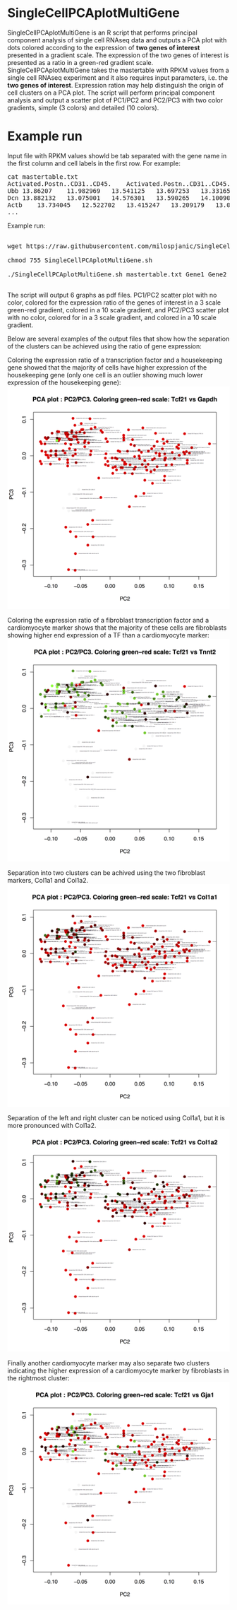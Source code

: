 # SingleCellPCAplotMultiGene

SingleCellPCAplotMultiGene is an R script that performs principal component analysis of single cell RNAseq data and outputs a PCA plot with dots colored according to the expression of **two genes of interest** presented in a gradient scale. The expression of the two genes of interest is presented as a ratio in a green-red gradient scale. SingleCellPCAplotMultiGene takes the mastertable with RPKM values from a single cell RNAseq experiment and it also requires input parameters, i.e. the **two genes of interest**. Expression ration may help distinguish the origin of cell clusters on a PCA plot. The script will perform principal component analysis and output a scatter plot of PC1/PC2 and PC2/PC3 with two color gradients, simple (3 colors) and detailed (10 colors).

# Example run

Input file with RPKM values showld be tab separated with the gene name in the first column and cell labels in the first row. For example:

<pre>
cat mastertable.txt
Activated.Postn..CD31..CD45.	Activated.Postn..CD31..CD45..1	Activated.Postn..CD31..CD45..2	Activated.Postn..CD31..CD45..3	Activated.Postn..CD31..CD45..4	Activated.Postn..CD31..CD45..5	Activated.Postn..CD31..CD45..6	Activated.Postn..CD31..CD45..7	Activated.Postn..CD31..CD45..8	Activated.Postn..CD31..CD45..9	Activated.Postn..CD31..CD45..10	Activated.Postn..CD31..CD45..11	Activated.Postn..CD31..CD45..12	Activated.Postn..CD31..CD45..13	Activated.Postn..CD31..CD45..14	Activated.Postn..CD31..CD45..15	Activated.Postn..CD31..CD45..16	Activated.Postn..CD31..CD45..17	Activated.Postn..CD31..CD45..18	Activated.Postn..CD31..CD45..19	Activated.Postn..CD31..CD45..20	Activated.Postn..CD31..CD45..21	Activated.Postn..CD31..CD45..22	Activated.Postn..CD31..CD45..23	Activated.Postn.traced.Postn..CD31..CD45.	Activated.Postn.traced.Postn..CD31..CD45..1	Activated.Postn.traced.Postn..CD31..CD45..2	Activated.Postn.traced.Postn..CD31..CD45..3	Activated.Postn.traced.Postn..CD31..CD45..4	Activated.Postn.traced.Postn..CD31..CD45..5	Activated.Postn.traced.Postn..CD31..CD45..6	Activated.Postn.traced.Postn..CD31..CD45..7	Activated.Postn.traced.Postn..CD31..CD45..8	Activated.Postn.traced.Postn..CD31..CD45..9	Activated.Postn.traced.Postn..CD31..CD45..10	Activated.Postn.traced.Postn..CD31..CD45..11	Activated.Postn.traced.Postn..CD31..CD45..12	Activated.Postn.traced.Postn..CD31..CD45..13	Activated.Postn.traced.Postn..CD31..CD45..14	Activated.Postn.traced.Postn..CD31..CD45..15	Activated.Postn.traced.Postn..CD31..CD45..16	Activated.Postn.traced.Postn..CD31..CD45..17	Activated.Postn.traced.Postn..CD31..CD45..18	Activated.Postn.traced.Postn..CD31..CD45..19	Activated.Postn.traced.Postn..CD31..CD45..20	Activated.Postn.traced.Postn..CD31..CD45..21	Activated.Postn.traced.Postn..CD31..CD45..22	Activated.Postn.traced.Postn..CD31..CD45..23	Activated.Postn.traced.Postn..CD31..CD45..24	Activated.Postn.traced.Postn..CD31..CD45..25	Activated.Postn.traced.Postn..CD31..CD45..26	Activated.Postn..CD31..CD45..24	Activated.Postn..CD31..CD45..25	Activated.Postn..CD31..CD45..26	Activated.Postn..CD31..CD45..27	Activated.Postn..CD31..CD45..28	Activated.Postn..CD31..CD45..29	Activated.Postn..CD31..CD45..30	Activated.Postn..CD31..CD45..31	Activated.Postn..CD31..CD45..32	Activated.Postn..CD31..CD45..33	Activated.Postn..CD31..CD45..34	Activated.Postn..CD31..CD45..35	Activated.Postn..CD31..CD45..36	Activated.Postn..CD31..CD45..37	Activated.Postn..CD31..CD45..38	Activated.Postn..CD31..CD45..39	Activated.Postn..CD31..CD45..40	Activated.Postn..CD31..CD45..41	Activated.Postn..CD31..CD45..42	Activated.Postn..CD31..CD45..43	Activated.Postn..CD31..CD45..44	Activated.Postn..CD31..CD45..45	Activated.Postn..CD31..CD45..46	Activated.Postn..CD31..CD45..47	Activated.Postn..CD31..CD45..48	Activated.Postn..CD31..CD45..49	Activated.Postn..CD31..CD45..50	Activated.Postn..CD31..CD45..51	Activated.Tcf21.Traced..Act..TCF21.	Activated.Tcf21.Traced..Act..TCF21..1	Activated.Tcf21.Traced..Act..TCF21..2	Activated.Tcf21.Traced..Act..TCF21..3	Activated.Tcf21.Traced..Act..TCF21..4	Activated.Tcf21.Traced..Act..TCF21..5	Activated.Tcf21.Traced..Act..TCF21..6	Activated.Tcf21.Traced..Act..TCF21..7	Activated.Tcf21.Traced..Act..TCF21..8	Activated.Tcf21.Traced..Act..TCF21..9	Activated.Tcf21.Traced..Act..TCF21..10	Activated.Tcf21.Traced..Act..TCF21..11	Activated.Tcf21.Traced..Act..TCF21..12	Activated.Tcf21.Traced..Act..TCF21..13	Activated.Tcf21.Traced..Act..TCF21..14	Activated.Tcf21.Traced..Act..TCF21..15	Activated.Tcf21.Traced..Act..TCF21..16	Activated.Tcf21.Traced..Act..TCF21..17	Activated.Tcf21.Traced..Act..TCF21..18	Activated.Tcf21.Traced..Act..TCF21..19	Activated.Tcf21.Traced..Act..TCF21..20	Activated.Tcf21.Traced..Act..TCF21..21	Activated.Tcf21.Traced..Act..TCF21..22	Activated.Tcf21.Traced..Act..TCF21..23	Activated.Tcf21.Traced..Act..TCF21..24	Activated.Tcf21.Traced..Act..TCF21..25	Activated.Tcf21.Traced..Act..TCF21..26	Activated.Tcf21.Traced..Act..TCF21..27	Activated.Tcf21.Traced..Act..TCF21..28	Activated.Tcf21.Traced..Act..TCF21..29	Activated.Tcf21.Traced..Act..TCF21..30	Activated.Tcf21.Traced..Act..TCF21..31	Activated.Tcf21.Traced..Act..TCF21..32	Activated.Tcf21.Traced..Act..TCF21..33	Activated.Tcf21.Traced..Act..TCF21..34	Activated.Tcf21.Traced..Act..TCF21..35	Activated.Tcf21.Traced..Act..TCF21..36	Activated.Tcf21.Traced..Act..TCF21..37	Activated.Tcf21.Traced..Act..TCF21..38	Activated.Tcf21.Traced..Act..TCF21..39	Activated.Tcf21.Traced..Act..TCF21..40	Activated.Tcf21.Traced..Act..TCF21..41	Activated.Tcf21.Traced..Act..TCF21..42	Activated.Tcf21.Traced..Act..TCF21..43	Postn..resident.CD31..CD45.	Postn..Resident.Tcf21.	Postn..Resident.Tcf21..1	Postn..Resident.Tcf21..2	Resident.Postn..CD31..CD45.	Resident.Postn..CD31..CD45..1	Resident.Postn..CD31..CD45..2	Resident.Postn..CD31..CD45..3	Resident.Postn..CD31..CD45..4	Resident.Postn..CD31..CD45..5	Resident.Postn..CD31..CD45..6	Resident.Postn..CD31..CD45..7	Resident.Postn..CD31..CD45..8	Resident.Postn..CD31..CD45..9	Resident.Postn..CD31..CD45..10	Resident.Postn..CD31..CD45..11	Resident.Tcf21traced.Tcf21...uninjured.	Resident.Tcf21traced.Tcf21...uninjured..1	Resident.Tcf21traced.Tcf21...uninjured..2	Resident.Tcf21traced.Tcf21...uninjured..3	Resident.Tcf21traced.Tcf21...uninjured..4	Resident.Tcf21traced.Tcf21...uninjured..5	Resident.Tcf21traced.Tcf21...uninjured..6	Resident.Tcf21traced.Tcf21...uninjured..7	Resident.Tcf21traced.Tcf21...uninjured..8	Resident.Tcf21traced.Tcf21...uninjured..9	Resident.Tcf21traced.Tcf21...uninjured..10	Resident.Tcf21traced.Tcf21...uninjured..11	Resident.Tcf21traced.Tcf21...uninjured..12	Resident.Tcf21traced.Tcf21...uninjured..13	Resident.Tcf21traced.Tcf21...uninjured..14	Resident.Tcf21traced.Tcf21...uninjured..15	Resident.Tcf21traced.Tcf21...uninjured..16	Untraced.Activated.CD31..CD45..cells.from.scar	Untraced.Activated.CD31..CD45..cells.from.scar.1	Untraced.Activated.CD31..CD45..cells.from.scar.2	Untraced.Activated.CD31..CD45..cells.from.scar.3	Untraced.Activated.CD31..CD45..cells.from.scar.4	Untraced.Activated.CD31..CD45..cells.from.scar.5	Untraced.Activated.CD31..CD45..cells.from.scar.6	Untraced.Activated.CD31..CD45..cells.from.scar.7	Untraced.Activated.CD31..CD45..cells.from.scar.8	Untraced.Activated.CD31..CD45..cells.from.scar.9	Untraced.Activated.CD31..CD45..cells.from.scar.10	Untraced.Activated.CD31..CD45..cells.from.scar.11	Untraced.Activated.CD31..CD45..cells.from.scar.12	Untraced.Activated.CD31..CD45..cells.from.scar.13	Untraced.Activated.CD31..CD45..cells.from.scar.14	Untraced.Activated.CD31..CD45..cells.from.scar.15	Untraced.Activated.CD31..CD45..cells.from.scar.16	Untraced.Activated.CD31..CD45..cells.from.scar.17	Untraced.Activated.CD31..CD45..cells.from.scar.18	Untraced.Activated.CD31..CD45..cells.from.scar.19	Untraced.Activated.CD31..CD45..cells.from.scar.20	Untraced.Activated.CD31..CD45..cells.from.scar.21	Untraced.Activated.CD31..CD45..cells.from.scar.22	Untraced.Activated.CD31..CD45..cells.from.scar.23	Untraced.Activated.CD31..CD45..cells.from.scar.24	Untraced.Activated.CD31..CD45..cells.from.scar.25	Untraced.Activated.CD31..CD45..cells.from.scar.26	Untraced.Activated.CD31..CD45..cells.from.scar.27	Untraced.Activated.CD31..CD45..cells.from.scar.28
Ubb	13.86207	11.982969	13.541125	13.697253	13.33165	13.840584	13.246747	13.458857	13.26546	13.684786	13.597669	13.25915	13.152725	13.771079	13.655919	13.688052	13.673941	13.222902	13.10571	13.851502	14.036093	12.124432	12.97331	13.603688	12.130227	12.993758	12.805208	13.596723	13.071537	12.937836	13.98242	13.699752	13.707857	13.578852	13.505114	13.285303	13.326573	13.536225	13.640275	12.871668	13.378158	13.585896	13.033744	13.583216	13.078607	13.21797	13.644508	13.556689	13.204784	13.555723	13.006861	13.55294	12.949418	13.370037	13.793067	9.233603	13.200138	13.255721	12.728471	9.693918	12.854245	12.576226	13.171809	13.466875	13.680834	13.874989	12.581031	13.037635	13.23231	13.139296	13.203805	12.278761	13.086028	13.445443	7.3041515	13.13601	11.70386	13.086179	13.022582	12.917979	13.348916	14.11031	11.590682	12.868178	13.300514	13.205054	13.375191	12.641065	13.061613	13.38733	13.343003	13.436065	13.284553	12.941179	12.736605	13.115344	13.356303	13.439159	13.124816	13.415038	12.986815	13.74437	12.891072	13.602805	13.569527	13.231581	13.251858	13.6313	13.741398	12.44298	11.957142	13.071979	11.395087	12.756274	13.4373865	12.89822	13.741532	13.614871	13.571794	13.96849	13.524195	12.699591	13.17079	13.668595	13.242242	13.063265	13.443845	13.589277	13.39259	13.62244	13.60457	13.332902	13.095536	12.718382	13.576431	13.310084	13.65144	12.302218	13.468868	13.5846405	13.28735	13.590961	13.085101	13.886997	13.858532	13.38972	13.770371	13.325242	13.4441805	12.087826	13.501807	13.628097	13.243867	13.3985195	13.82952	13.808521	13.06711	13.339168	13.220488	13.629195	13.62505	12.894407	13.045815	12.779445	12.821273	13.861576	13.54156	13.487502	13.459126	12.795243	13.164552	13.539584	12.541845	7.194168	13.108057	13.442842	13.012995	13.543457	12.922864	13.480866	13.445474	11.189922	13.875786	12.85153	14.007434
Dcn	13.882132	13.075001	14.576301	13.590265	14.100907	13.617802	12.681775	14.073322	14.367706	14.354165	13.274112	13.986761	14.302691	13.697014	13.959587	13.649247	13.924157	14.398769	14.060152	14.411955	13.817853	14.451709	12.022597	14.225913	12.148491	12.691384	12.976594	12.659506	11.718438	11.444596	14.186649	11.208649	13.562921	13.366921	12.928359	12.665302	13.542493	13.352703	13.769693	13.2039	12.111941	13.437403	13.476092	14.346797	13.253824	12.882376	13.832033	12.526004	13.55148	13.147661	12.985948	14.457925	13.991306	12.817828	4.064269	11.893489	14.1654215	13.433713	11.694662	5.7535625	12.192932	12.725759	11.582806	11.791403	13.1293955	13.002272	12.97249	13.8485365	12.997706	12.1680765	11.797325	12.107612	13.417193	13.602919	11.230904	13.448433	13.619003	8.01185	13.0395565	12.491058	13.935414	13.617269	12.438251	14.006187	13.744714	12.720655	13.803087	8.021097	11.595772	13.450832	14.346381	13.242195	10.633342	11.9391985	12.953378	12.207495	13.145295	13.229276	13.035693	14.177472	13.318966	13.266651	12.262985	12.983824	14.491799	13.88723	12.887334	12.390604	12.747575	12.780136	13.912891	13.102416	8.855044	12.132081	13.883285	13.505673	12.793871	12.412276	13.631579	13.305122	13.9384	11.657154	13.384231	13.489636	14.395377	14.241587	14.075526	10.747824	13.652056	13.197784	14.447755	14.530513	14.697435	13.583884	14.430207	13.157226	14.372309	14.098441	14.312806	13.964909	14.397525	14.340858	14.039948	13.879531	14.219962	12.821339	14.088046	13.361979	13.815191	14.230721	14.354662	14.278793	14.606532	13.873278	14.243377	13.873586	13.428752	14.159625	13.744516	13.26102	13.382873	14.137183	14.520612	7.802869	12.931742	12.21636	12.353493	12.982377	13.621288	12.461671	13.97395	12.606646	13.683546	12.925924	13.321749	11.0191765	13.517595	13.394469	13.009084	13.810885	12.885342	13.739392	12.864643	14.780031	13.693244
Actb	13.734045	12.522702	13.415247	13.209179	13.056113	13.427856	12.233424	12.887258	12.100704	13.531891	12.820748	13.344985	12.881791	13.600417	13.193485	12.909121	12.898377	12.024754	11.916873	12.750915	12.712462	12.216144	12.8650055	13.198881	12.436209	12.979017	13.691905	12.981638	13.596682	13.925964	11.406142	11.392529	11.683775	12.498023	13.2407055	13.492172	12.483022	12.86085	13.798057	13.232794	13.4168215	13.67703	12.831323	12.208617	12.471388	12.495183	10.690617	13.370143	11.88587	12.386993	12.851105	12.733126	12.636833	12.771518	13.847279	11.798535	12.360644	12.70858	13.827396	13.02202	13.804238	13.682791	13.697816	12.573817	13.623024	13.996163	13.205558	12.876404	13.358192	13.741376	12.387267	13.781056	13.447055	12.4737835	13.336255	13.072685	13.427544	13.44005	13.24184	12.664533	13.154788	13.851693	13.790402	13.273282	13.298301	12.900905	12.929553	13.634423	12.551163	13.090133	12.3847685	12.960629	13.741804	12.916892	13.483205	13.740919	13.832967	13.17246	13.151069	12.881266	10.665685	13.410287	13.370143	13.531974	12.681854	13.1707115	13.693974	13.509228	13.373445	12.707652	13.544967	13.464905	13.361031	13.549852	12.602942	12.342437	13.774049	13.086433	12.778293	11.285748	13.34921	13.488236	13.065959	13.689075	12.808765	13.168075	12.566755	13.537743	13.030241	11.23233	13.2493515	12.19135	11.618789	13.065174	12.070052	12.0976305	12.527914	11.982373	12.535155	13.509334	12.60165	13.029723	13.205435	12.264651	11.777064	12.492098	13.622455	13.485834	13.442727	12.908158	13.396787	13.247888	12.80231	11.660072	12.696563	13.476233	12.894774	12.546756	13.1079035	11.710168	11.094819	11.648384	12.378503	14.788173	12.228651	12.184576	12.879168	11.873432	11.096444	12.660482	11.962317	12.708602	13.085022	12.988616	12.309216	12.827122	11.575345	12.236113	15.5218	13.681532	12.984964	16.016819	14.627011	15.249339	15.783489
...
</pre>

Example run:

<pre>
 
wget https://raw.githubusercontent.com/milospjanic/SingleCellPCAplotMultiGene/master/SingleCellPCAplotMultiGene.sh

chmod 755 SingleCellPCAplotMultiGene.sh

./SingleCellPCAplotMultiGene.sh mastertable.txt Gene1 Gene2

</pre>

The script will output 6 graphs as pdf files. PC1/PC2 scatter plot with no color, colored for the expression ratio of the genes of interest in a 3 scale green-red gradient, colored in a 10 scale gradient, and PC2/PC3 scatter plot with no color, colored for in a 3 scale gradient, and colored in a 10 scale gradient.

Below are several examples of the output files that show how the separation of the clusters can be achieved using the ratio of gene expression:

Coloring the expression ratio of a transcription factor and a housekeeping gene showed that the majority of cells have higher expression of the housekeeping gene (only one cell is an outlier showing much lower expression of the housekeeping gene): 
![alt text](https://github.com/milospjanic/SingleCellPCAplotMultiGene/blob/master/multigene2.p.jpg)

Coloring the expression ratio of a fibroblast transcription factor and a cardiomyocyte marker shows that the majority of these cells are fibroblasts showing higher end expression of a TF than a cardiomyocyte marker: 
![alt text](https://github.com/milospjanic/SingleCellPCAplotMultiGene/blob/master/multigene2.n.jpg)

Separation into two clusters can be achived using the two fibroblast markers, Col1a1 and Col1a2. 
![alt text](https://github.com/milospjanic/SingleCellPCAplotMultiGene/blob/master/multigene2.m.jpg)

Separation of the left and right cluster can be noticed using Col1a1, but it is more pronounced with Col1a2. 
![alt text](https://github.com/milospjanic/SingleCellPCAplotMultiGene/blob/master/multigene2.l.jpg)

Finally another cardiomyocyte marker may also separate two clusters indicating the higher expression of a cardiomyocyte marker by fibroblasts in the rightmost cluster: 
![alt text](https://github.com/milospjanic/SingleCellPCAplotMultiGene/blob/master/multigene2.jpg)

</pre>


